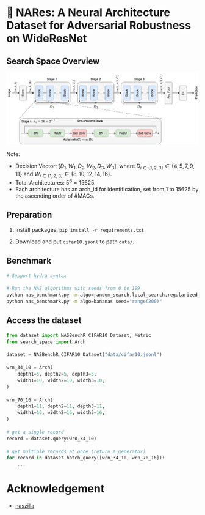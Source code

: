 # 🐽 NARes: A Neural Architecture Dataset for Adversarial Robustness on WideResNet

## Search Space Overview

![](./nares_search_space.png "NARes Search Space")

Note:
* Decision Vector: $[D_1, W_1, D_2, W_2, D_3, W_3]$, where $D_{i\in\{1,2,3\}} \in \{4,5,7,9,11\}$ and $W_{i\in\{1,2,3\}} \in \{8,10,12,14,16\}$.
* Total Architectures: $5^6=15625$.
* Each architecture has an arch_id for identification, set from 1 to 15625 by the ascending order of \#MACs.

## Preparation

1. Install packages: `pip install -r requirements.txt`

2. Download and put `cifar10.jsonl` to path `data/`.

## Benchmark

```bash
# Support hydra syntax

# Run the NAS algorithms with seeds from 0 to 199
python nas_benchmark.py -m algo=random_search,local_search,regularized_evolution seed="range(200)"
python nas_benchmark.py -m algo=bananas seed="range(200)"
```

## Access the dataset

```python
from dataset import NASBenchR_CIFAR10_Dataset, Metric
from search_space import Arch

dataset = NASBenchR_CIFAR10_Dataset("data/cifar10.jsonl")

wrn_34_10 = Arch(
    depth1=5, depth2=5, depth3=5,
    width1=10, width2=10, width3=10,
)

wrn_70_16 = Arch(
    depth1=11, depth2=11, depth3=11,
    width1=16, width2=16, width3=16,
)

# get a single record
record = dataset.query(wrn_34_10)

# get multiple records at once (return a generator)
for record in dataset.batch_query([wrn_34_10, wrn_70_16]):
    ...
```


# Acknowledgement

* [naszilla](https://github.com/naszilla/naszilla)